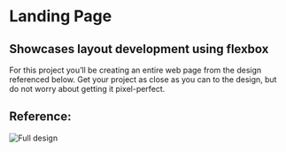 # Landing Page
## Showcases layout development using flexbox
For this project you’ll be creating an entire web page from the design referenced below. Get your project as close as you can to the design, but do not worry about getting it pixel-perfect.
## Reference:
![Full design](https://cdn.statically.io/gh/TheOdinProject/curriculum/81a5d553f4073e593d23a6ab00d50eef8620796d/foundations/html_css/project/imgs/01.png)
